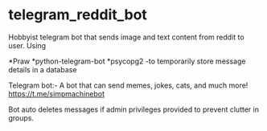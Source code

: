 # telegram_reddit_bot

Hobbyist telegram bot that sends image and text content from reddit to user.
Using 

*Praw
*python-telegram-bot
*psycopg2 -to temporarily store message details in a database

Telegram bot:-
A bot that can send memes, jokes, cats, and much more!
https://t.me/simpmachinebot

Bot auto deletes messages if admin privileges provided to prevent clutter in groups.
